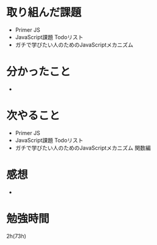 # 取り組んだ課題
- Primer JS
- JavaScript課題 Todoリスト
- ガチで学びたい人のためのJavaScriptメカニズム 
# 分かったこと
- 
# 次やること
- Primer JS
- JavaScript課題 Todoリスト
- ガチで学びたい人のためのJavaScriptメカニズム 関数編
# 感想
- 
# 勉強時間
2h(73h)